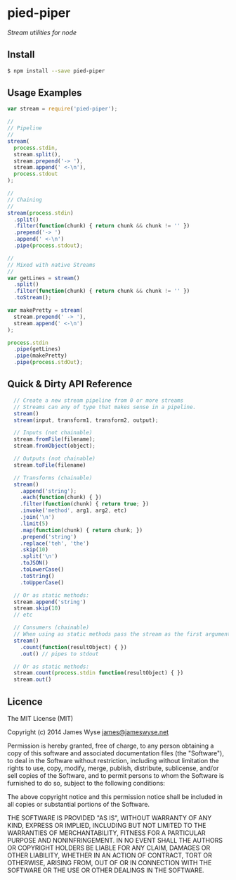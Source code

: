 # pied-piper
*Stream utilities for node*

## Install
```bash
$ npm install --save pied-piper
```

## Usage Examples
```javascript
var stream = require('pied-piper');

//
// Pipeline
//
stream(
  process.stdin,
  stream.split(),
  stream.prepend('-> '),
  stream.append(' <-\n'),
  process.stdout
);

//
// Chaining
//
stream(process.stdin)
  .split()
  .filter(function(chunk) { return chunk && chunk != '' })
  .prepend('-> ')
  .append(' <-\n')
  .pipe(process.stdout);

//  
// Mixed with native Streams
//
var getLines = stream()
  .split()
  .filter(function(chunk) { return chunk && chunk != '' })
  .toStream();

var makePretty = stream(
  stream.prepend(' -> '),
  stream.append(' <-\n')
);

process.stdin
  .pipe(getLines)
  .pipe(makePretty)
  .pipe(process.stdOut);
```

## Quick & Dirty API Reference

```javascript
  // Create a new stream pipeline from 0 or more streams
  // Streams can any of type that makes sense in a pipeline.
  stream()
  stream(input, transform1, transform2, output);

  // Inputs (not chainable)
  stream.fromFile(filename);
  stream.fromObject(object);

  // Outputs (not chainable)
  stream.toFile(filename)

  // Transforms (chainable)
  stream()
    .append('string');
    .each(function(chunk) { })
    .filter(function(chunk) { return true; })
    .invoke('method', arg1, arg2, etc)
    .join('\n')
    .limit(5)
    .map(function(chunk) { return chunk; })
    .prepend('string')
    .replace('teh', 'the')
    .skip(10)
    .split('\n')
    .toJSON()
    .toLowerCase()
    .toString()
    .toUpperCase()

  // Or as static methods:
  stream.append('string')
  stream.skip(10)
  // etc

  // Consumers (chainable)
  // When using as static methods pass the stream as the first argument.
  stream()
    .count(function(resultObject) { })
    .out() // pipes to stdout

  // Or as static methods:
  stream.count(process.stdin function(resultObject) { })
  stream.out()
```

## Licence

The MIT License (MIT)

Copyright (c) 2014 James Wyse <james@jameswyse.net>

Permission is hereby granted, free of charge, to any person obtaining a copy of
this software and associated documentation files (the "Software"), to deal in
the Software without restriction, including without limitation the rights to
use, copy, modify, merge, publish, distribute, sublicense, and/or sell copies of
the Software, and to permit persons to whom the Software is furnished to do so,
subject to the following conditions:

The above copyright notice and this permission notice shall be included in all
copies or substantial portions of the Software.

THE SOFTWARE IS PROVIDED "AS IS", WITHOUT WARRANTY OF ANY KIND, EXPRESS OR
IMPLIED, INCLUDING BUT NOT LIMITED TO THE WARRANTIES OF MERCHANTABILITY, FITNESS
FOR A PARTICULAR PURPOSE AND NONINFRINGEMENT. IN NO EVENT SHALL THE AUTHORS OR
COPYRIGHT HOLDERS BE LIABLE FOR ANY CLAIM, DAMAGES OR OTHER LIABILITY, WHETHER
IN AN ACTION OF CONTRACT, TORT OR OTHERWISE, ARISING FROM, OUT OF OR IN
CONNECTION WITH THE SOFTWARE OR THE USE OR OTHER DEALINGS IN THE SOFTWARE.
